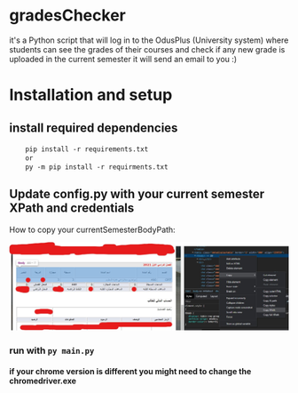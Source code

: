 # gradesChecker
it's a Python script that will log in to the OdusPlus (University system) where students can see the grades of their courses and check if any new grade is uploaded in the current semester it will send an email to you :)

# Installation and setup
## install required dependencies
```
    pip install -r requirements.txt
    or
    py -m pip install -r requirments.txt
```
## Update config.py with your current semester XPath and credentials
How to copy your currentSemesterBodyPath:  

![Screenshot](XPath.jpg)

### run with ``` py main.py ```
#### if your chrome version is different you might need to change the chromedriver.exe
